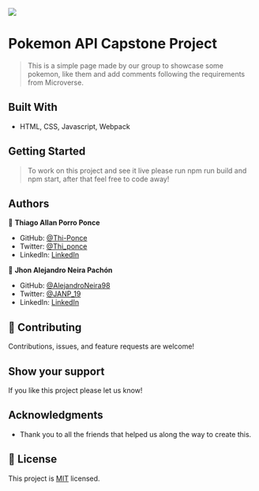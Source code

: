 ![](https://img.shields.io/badge/Microverse-blueviolet)

# Pokemon API Capstone Project

> This is a simple page made by our group to showcase some pokemon, like them and add comments following the requirements from Microverse.


## Built With

- HTML, CSS, Javascript, Webpack

## Getting Started

> To work on this project and see it live please run npm run build and npm start, after that feel free to code away!

## Authors

👤 **Thiago Allan Porro Ponce**

- GitHub: [@Thi-Ponce](https://github.com/Thi-Ponce)
- Twitter: [@Thi_ponce](https://twitter.com/Thi_ponce)
- LinkedIn: [LinkedIn](https://linkedin.com/in/thiago-ponce)

👤 **Jhon Alejandro Neira Pachón**

- GitHub: [@AlejandroNeira98](https://github.com/AlejandroNeira98)
- Twitter: [@JANP_19](https://twitter.com/JANP_19)
- LinkedIn: [LinkedIn](https://www.linkedin.com/in/alejandro-neira-0b45b6226/)

## 🤝 Contributing

Contributions, issues, and feature requests are welcome!

## Show your support

If you like this project please let us know!

## Acknowledgments

- Thank you to all the friends that helped us along the way to create this.

## 📝 License

This project is [MIT](./MIT.md) licensed.
